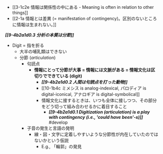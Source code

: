 - [[3-1c2e 情報は関係性の中にある - Meaning is often in relation to other things]]
- [[2-1a 情報とは差異 (= manifestation of contingency)。区別のないところに情報は生まれない。]]

***[[9-4b2a1d0.3 分析の本質は分節]]***

- Digit = 指を折る
	- 大半の哺乳類はできない
	- 分節 (*articulation*)
		- 句読点
			- **情報にとって分節が大事 = 情報には文脈がある = 情報文化は区切りでできている (digit)** 
				- ***[[9-4b2a1d0.2 人間は句読点を打った動物]]***
				- [[10-1b4c ミメシス is analog-indexical, パロディア is digital-iconical, アナロギア is digital-symbolical]]
				- 情報文化に接するときは、いつも全体に接しつつ、その部分をどう切って組み合わせるかに着目すること
					- ***[[9-4b2a1d0.1 Digitization (articulation) is a play with contingency (i.e., 'could have been'-s)]]*** #develop 
		- 子音の発生と言語の発明
			- 線・図・文字に定着しやすいような分節性が内在していたのではないかという仮説
				- E.g., 「輪郭」の発見